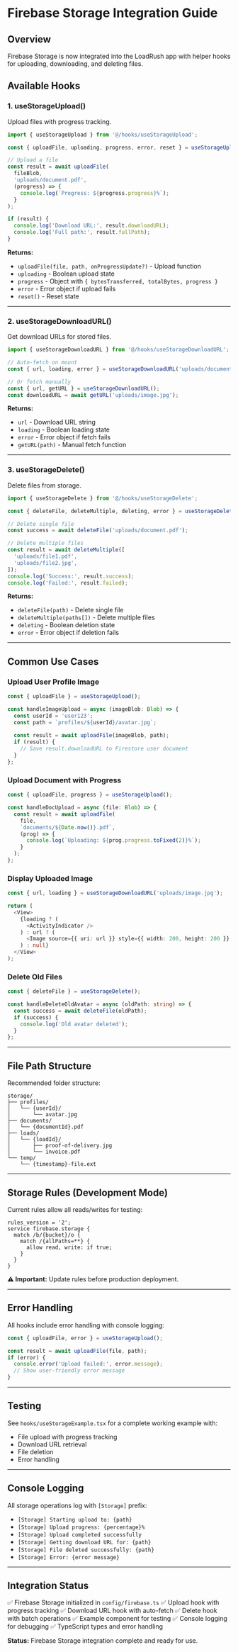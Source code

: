 # Firebase Storage Integration Guide

## Overview
Firebase Storage is now integrated into the LoadRush app with helper hooks for uploading, downloading, and deleting files.

## Available Hooks

### 1. useStorageUpload()
Upload files with progress tracking.

```typescript
import { useStorageUpload } from '@/hooks/useStorageUpload';

const { uploadFile, uploading, progress, error, reset } = useStorageUpload();

// Upload a file
const result = await uploadFile(
  fileBlob,
  'uploads/document.pdf',
  (progress) => {
    console.log(`Progress: ${progress.progress}%`);
  }
);

if (result) {
  console.log('Download URL:', result.downloadURL);
  console.log('Full path:', result.fullPath);
}
```

**Returns:**
- `uploadFile(file, path, onProgressUpdate?)` - Upload function
- `uploading` - Boolean upload state
- `progress` - Object with `{ bytesTransferred, totalBytes, progress }`
- `error` - Error object if upload fails
- `reset()` - Reset state

---

### 2. useStorageDownloadURL()
Get download URLs for stored files.

```typescript
import { useStorageDownloadURL } from '@/hooks/useStorageDownloadURL';

// Auto-fetch on mount
const { url, loading, error } = useStorageDownloadURL('uploads/document.pdf');

// Or fetch manually
const { url, getURL } = useStorageDownloadURL();
const downloadURL = await getURL('uploads/image.jpg');
```

**Returns:**
- `url` - Download URL string
- `loading` - Boolean loading state
- `error` - Error object if fetch fails
- `getURL(path)` - Manual fetch function

---

### 3. useStorageDelete()
Delete files from storage.

```typescript
import { useStorageDelete } from '@/hooks/useStorageDelete';

const { deleteFile, deleteMultiple, deleting, error } = useStorageDelete();

// Delete single file
const success = await deleteFile('uploads/document.pdf');

// Delete multiple files
const result = await deleteMultiple([
  'uploads/file1.pdf',
  'uploads/file2.jpg',
]);
console.log('Success:', result.success);
console.log('Failed:', result.failed);
```

**Returns:**
- `deleteFile(path)` - Delete single file
- `deleteMultiple(paths[])` - Delete multiple files
- `deleting` - Boolean deletion state
- `error` - Error object if deletion fails

---

## Common Use Cases

### Upload User Profile Image
```typescript
const { uploadFile } = useStorageUpload();

const handleImageUpload = async (imageBlob: Blob) => {
  const userId = 'user123';
  const path = `profiles/${userId}/avatar.jpg`;
  
  const result = await uploadFile(imageBlob, path);
  if (result) {
    // Save result.downloadURL to Firestore user document
  }
};
```

### Upload Document with Progress
```typescript
const { uploadFile, progress } = useStorageUpload();

const handleDocUpload = async (file: Blob) => {
  const result = await uploadFile(
    file,
    `documents/${Date.now()}.pdf`,
    (prog) => {
      console.log(`Uploading: ${prog.progress.toFixed(2)}%`);
    }
  );
};
```

### Display Uploaded Image
```typescript
const { url, loading } = useStorageDownloadURL('uploads/image.jpg');

return (
  <View>
    {loading ? (
      <ActivityIndicator />
    ) : url ? (
      <Image source={{ uri: url }} style={{ width: 200, height: 200 }} />
    ) : null}
  </View>
);
```

### Delete Old Files
```typescript
const { deleteFile } = useStorageDelete();

const handleDeleteOldAvatar = async (oldPath: string) => {
  const success = await deleteFile(oldPath);
  if (success) {
    console.log('Old avatar deleted');
  }
};
```

---

## File Path Structure
Recommended folder structure:
```
storage/
├── profiles/
│   └── {userId}/
│       └── avatar.jpg
├── documents/
│   └── {documentId}.pdf
├── loads/
│   └── {loadId}/
│       ├── proof-of-delivery.jpg
│       └── invoice.pdf
└── temp/
    └── {timestamp}-file.ext
```

---

## Storage Rules (Development Mode)
Current rules allow all reads/writes for testing:
```
rules_version = '2';
service firebase.storage {
  match /b/{bucket}/o {
    match /{allPaths=**} {
      allow read, write: if true;
    }
  }
}
```

**⚠️ Important:** Update rules before production deployment.

---

## Error Handling
All hooks include error handling with console logging:
```typescript
const { uploadFile, error } = useStorageUpload();

const result = await uploadFile(file, path);
if (error) {
  console.error('Upload failed:', error.message);
  // Show user-friendly error message
}
```

---

## Testing
See `hooks/useStorageExample.tsx` for a complete working example with:
- File upload with progress tracking
- Download URL retrieval
- File deletion
- Error handling

---

## Console Logging
All storage operations log with `[Storage]` prefix:
- `[Storage] Starting upload to: {path}`
- `[Storage] Upload progress: {percentage}%`
- `[Storage] Upload completed successfully`
- `[Storage] Getting download URL for: {path}`
- `[Storage] File deleted successfully: {path}`
- `[Storage] Error: {error message}`

---

## Integration Status
✅ Firebase Storage initialized in `config/firebase.ts`
✅ Upload hook with progress tracking
✅ Download URL hook with auto-fetch
✅ Delete hook with batch operations
✅ Example component for testing
✅ Console logging for debugging
✅ TypeScript types and error handling

**Status:** Firebase Storage integration complete and ready for use.
